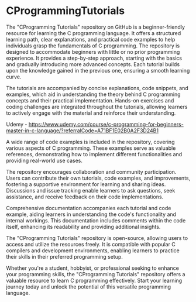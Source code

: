 # CProgrammingTutorials
The "CProgramming Tutorials" repository on GitHub is a beginner-friendly resource for learning the C programming language. It offers a structured learning path, clear explanations, and practical code examples to help individuals grasp the fundamentals of C programming.
The repository is designed to accommodate beginners with little or no prior programming experience. It provides a step-by-step approach, starting with the basics and gradually introducing more advanced concepts. Each tutorial builds upon the knowledge gained in the previous one, ensuring a smooth learning curve.

The tutorials are accompanied by concise explanations, code snippets, and examples, which aid in understanding the theory behind C programming concepts and their practical implementation. Hands-on exercises and coding challenges are integrated throughout the tutorials, allowing learners to actively engage with the material and reinforce their understanding.

Udemy - https://www.udemy.com/course/c-programming-for-beginners-master-in-c-language/?referralCode=A71BF1E02B0A2F3D24B1

A wide range of code examples is included in the repository, covering various aspects of C programming. These examples serve as valuable references, demonstrating how to implement different functionalities and providing real-world use cases.

The repository encourages collaboration and community participation. Users can contribute their own tutorials, code examples, and improvements, fostering a supportive environment for learning and sharing ideas. Discussions and issue tracking enable learners to ask questions, seek assistance, and receive feedback on their code implementations.

Comprehensive documentation accompanies each tutorial and code example, aiding learners in understanding the code's functionality and internal workings. This documentation includes comments within the code itself, enhancing its readability and providing additional insights.

The "CProgramming Tutorials" repository is open-source, allowing users to access and utilize the resources freely. It is compatible with popular C compilers and development environments, enabling learners to practice their skills in their preferred programming setup.

Whether you're a student, hobbyist, or professional seeking to enhance your programming skills, the "CProgramming Tutorials" repository offers a valuable resource to learn C programming effectively. Start your learning journey today and unlock the potential of this versatile programming language.
